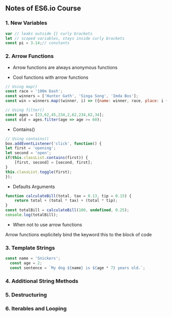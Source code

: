 ## Notes of ES6.io Course

### 1. New Variables

```javascript
var // leaks outside {} curly brackets
let // scoped variables, stays inside curly brackets
const pi = 3.14;// constants
```

### 2. Arrow Functions

* Arrow functions are always anonymous functions

* Cool functions with arrow functions
```javascript
// Using map()
const race = '100m Dash';
const winners = ['Hunter Gath', 'Singa Song', 'Imda Bos'];
const win = winners.map((winner, i) => ({name: winner, race, place: i + 1}));

// Using filter()
const ages = [23,62,45,234,2,62,234,62,34];
const old = ages.filter(age => age >= 60);
```

* Contains()
```javascript
// Using contains()
box.addEventListener('click', function() {
let first = 'opening';
let second = 'open';
if(this.classList.contains(first)) {
    [first, second] = [second, first];
}
this.classList.toggle(first);
});
```

* Defaults Arguments
```javascript
function calculateBill(total, tax = 0.13, tip = 0.15) {
    return total + (total * tax) + (total * tip);
}
const totalBill = calculateBill(100, undefined, 0.25);
console.log(totalBill);
```

* When not to use arrow functions

Arrow functions explicitely bind the keyword this to the block of code

### 3. Template Strings
```javascript
const name = 'Snickers';
  const age = 2;
  const sentence = `My dog ${name} is ${age * 7} years old.`;
```


### 4. Additional String Methods

### 5. Destructuring

### 6. Iterables and Looping